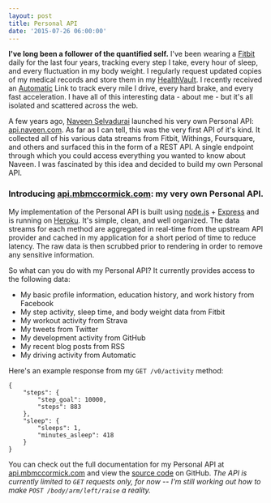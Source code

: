 ```yaml
---
layout: post
title: Personal API
date: '2015-07-26 06:00:00'
---
```


**I've long been a follower of the quantified self.** I've been wearing a [Fitbit](http://fitbit.com) daily for the last four years, tracking every step I take, every hour of sleep, and every fluctuation in my body weight. I regularly request updated copies of my medical records and store them in my [HealthVault](http://healthvault.com). I recently received an [Automatic](http://automatic.com) Link to track every mile I drive, every hard brake, and every fast acceleration. I have all of this interesting data - about me - but it's all isolated and scattered across the web. 

A few years ago, [Naveen Selvadurai](http://naveen.com) launched his very own Personal API: [api.naveen.com](http://api.naveen.com). As far as I can tell, this was the very first API of it's kind. It collected all of his various data streams from Fitbit, Withings, Foursquare, and others and surfaced this in the form of a REST API. A single endpoint through which you could access everything you wanted to know about Naveen. I was fascinated by this idea and decided to build my own Personal API. 

### Introducing [api.mbmccormick.com](http://api.mbmccormick.com): my very own Personal API.

My implementation of the Personal API is built using [node.js](http://nodejs.org) + [Express](http://expressjs.com) and is running on [Heroku](http://heroku.com). It's simple, clean, and well organized. The data streams for each method are aggregated in real-time from the upstream API provider and cached in my application for a short period of time to reduce latency. The raw data is then scrubbed prior to rendering in order to remove any sensitive information.

So what can you do with my Personal API? It currently provides access to the following data:

*  My basic profile information, education history, and work history from Facebook
*  My step activity, sleep time, and body weight data from Fitbit
*  My workout activity from Strava
*  My tweets from Twitter
*  My development activity from GitHub
*  My recent blog posts from RSS
*  My driving activity from Automatic

Here's an example response from my `GET /v0/activity` method:

```
{
    "steps": {
        "step_goal": 10000,
        "steps": 883
    },
    "sleep": {
        "sleeps": 1,
        "minutes_asleep": 418
    }
}
```

You can check out the full documentation for my Personal API at [api.mbmccormick.com](http://api.mbmccormick.com) and view the [source code](http://github.com/mbmccormick/api) on GitHub. *The API is currently limited to `GET` requests only, for now -- I'm still working out how to make `POST /body/arm/left/raise` a reality.*